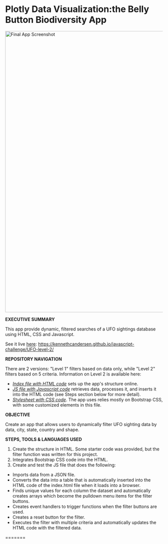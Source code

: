 # Plotly Data Visualization:the Belly Button Biodiversity App

<a href="https://github.com/kennethcandersen/javascript-challenge/blob/main/index_screenshot.png" target="_blank"><img width="900" alt="Final App Screenshot" src="https://github.com/kennethcandersen/javascript-challenge/blob/main/index_screenshot.png"></a>

**EXECUTIVE SUMMARY**

This app provide dynamic, filtered searches of a UFO sightings database using HTML, CSS and Javascript. 

See it live [here](https://kennethcandersen.github.io/javascript-challenge/UFO-level-2/): https://kennethcandersen.github.io/javascript-challenge/UFO-level-2/


**REPOSITORY NAVIGATION**

There are 2 versions: "Level 1" filters based on data only, while "Level 2" filters based on 5 criteria. Information on Level 2 is available here: 
* [*Index file with HTML code*](https://github.com/kennethcandersen/javascript-challenge/blob/main/UFO-level-2/index.html) sets up the app's structure online. 
* [*JS file with Javascript code*](https://github.com/kennethcandersen/javascript-challenge/blob/main/UFO-level-2/static/js/app.js) retrieves data, processes it, and inserts it into the HTML code (see Steps section below for more detail). 
* [*Stylesheet with CSS code*](https://github.com/kennethcandersen/javascript-challenge/commit/cb4d4ef464f24286c4c3ea6e73317deac3e9eb9f). The app uses relies mostly on Bootstrap CSS, with some customized elements in this file. 

**OBJECTIVE**

Create an app that allows users to dynamically filter UFO sighting data by data, city, state, country and shape. 


**STEPS, TOOLS & LANGUAGES USED**

1. Create the structure in HTML. Some starter code was provided, but the filter function was written for this project.
2. Integrates Bootstrap CSS code into the HTML.
3. Create and test the JS file that does the following:
  - Imports data from a JSON file. 
  - Converts the data into a table that is automatically inserted into the HTML code of the index.html file when it loads into a browser.
  - Finds unique values for each column the dataset and automatically creates arrays which become the pulldown menu items for the filter buttons. 
  - Creates event handlers to trigger functions when the filter buttons are used.
  - Creates a reset button for the filter.
  - Executes the filter with multiple criteria and automatically updates the HTML code with the filtered data. 


=======


